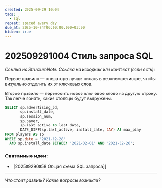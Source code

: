 ```yaml
---
created: 2025-09-29 10:04
tags:
  - sql
repeat: spaced every day
due_at: 2025-10-24T06:00:00.000+03:00
hidden: true
---
```

# 202509291004 Стиль запроса SQL

*Ссылка на StructureNote:* 
*Ссылка на исходник или контекст (если есть):* 

Первое правило — операторы лучше писать в верхнем регистре, чтобы визуально отделить их от ключевых слов.

Второе правило — переносить новое ключевое слово на другую строку. Так легче понять, какие столбцы будут выгружены.

```SQL
SELECT sp.advertising_id,
       sp.install_date,
       sp.session_num,
       sp.payer,
       sp.last_active AS last_date,
       DATE_DIFF(sp.last_active, install_date, DAY) AS max_play
FROM players AS sp
WHERE sp.date = '2021-02-28'
  AND sp.install_date BETWEEN '2021-02-01' AND '2021-02-26';
```

### Связанные идеи:

* [[202509290958 Общая схема SQL запроса]]
---

*Что стоит развить? Какие вопросы возникли?*
